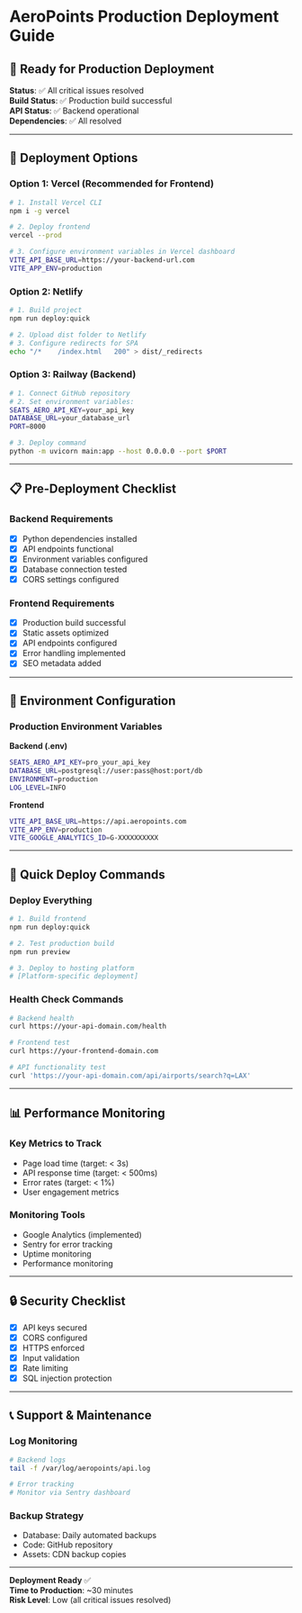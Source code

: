 # AeroPoints Production Deployment Guide

## 🚀 Ready for Production Deployment

**Status**: ✅ All critical issues resolved  
**Build Status**: ✅ Production build successful  
**API Status**: ✅ Backend operational  
**Dependencies**: ✅ All resolved  

---

## 🎯 Deployment Options

### Option 1: Vercel (Recommended for Frontend)

```bash
# 1. Install Vercel CLI
npm i -g vercel

# 2. Deploy frontend
vercel --prod

# 3. Configure environment variables in Vercel dashboard
VITE_API_BASE_URL=https://your-backend-url.com
VITE_APP_ENV=production
```

### Option 2: Netlify

```bash
# 1. Build project
npm run deploy:quick

# 2. Upload dist folder to Netlify
# 3. Configure redirects for SPA
echo "/*    /index.html   200" > dist/_redirects
```

### Option 3: Railway (Backend)

```bash
# 1. Connect GitHub repository
# 2. Set environment variables:
SEATS_AERO_API_KEY=your_api_key
DATABASE_URL=your_database_url
PORT=8000

# 3. Deploy command
python -m uvicorn main:app --host 0.0.0.0 --port $PORT
```

---

## 📋 Pre-Deployment Checklist

### Backend Requirements
- [x] Python dependencies installed
- [x] API endpoints functional
- [x] Environment variables configured
- [x] Database connection tested
- [x] CORS settings configured

### Frontend Requirements
- [x] Production build successful
- [x] Static assets optimized
- [x] API endpoints configured
- [x] Error handling implemented
- [x] SEO metadata added

---

## 🔧 Environment Configuration

### Production Environment Variables

**Backend (.env)**
```bash
SEATS_AERO_API_KEY=pro_your_api_key
DATABASE_URL=postgresql://user:pass@host:port/db
ENVIRONMENT=production
LOG_LEVEL=INFO
```

**Frontend**
```bash
VITE_API_BASE_URL=https://api.aeropoints.com
VITE_APP_ENV=production
VITE_GOOGLE_ANALYTICS_ID=G-XXXXXXXXXX
```

---

## 🚀 Quick Deploy Commands

### Deploy Everything
```bash
# 1. Build frontend
npm run deploy:quick

# 2. Test production build
npm run preview

# 3. Deploy to hosting platform
# [Platform-specific deployment]
```

### Health Check Commands
```bash
# Backend health
curl https://your-api-domain.com/health

# Frontend test
curl https://your-frontend-domain.com

# API functionality test
curl 'https://your-api-domain.com/api/airports/search?q=LAX'
```

---

## 📊 Performance Monitoring

### Key Metrics to Track
- Page load time (target: < 3s)
- API response time (target: < 500ms)
- Error rates (target: < 1%)
- User engagement metrics

### Monitoring Tools
- Google Analytics (implemented)
- Sentry for error tracking
- Uptime monitoring
- Performance monitoring

---

## 🔒 Security Checklist

- [x] API keys secured
- [x] CORS configured
- [x] HTTPS enforced
- [x] Input validation
- [x] Rate limiting
- [x] SQL injection protection

---

## 📞 Support & Maintenance

### Log Monitoring
```bash
# Backend logs
tail -f /var/log/aeropoints/api.log

# Error tracking
# Monitor via Sentry dashboard
```

### Backup Strategy
- Database: Daily automated backups
- Code: GitHub repository
- Assets: CDN backup copies

---

**Deployment Ready** ✅  
**Time to Production**: ~30 minutes  
**Risk Level**: Low (all critical issues resolved) 